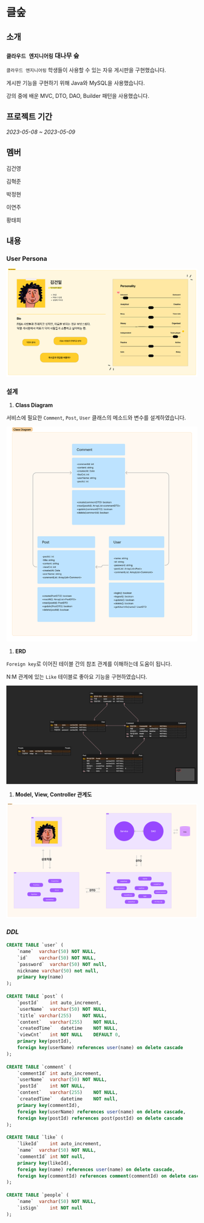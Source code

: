 # 클숲

## 소개

### `클라우드 엔지니어링` 대나무 숲

`클라우드 엔지니어링` 학생들이 사용할 수 있는 자유 게시판을 구현했습니다.

게시판 기능을 구현하기 위해 Java와 MySQL을 사용했습니다.

강의 중에 배운 MVC, DTO, DAO, Builder 패턴을 사용했습니다.

## 프로젝트 기간

_2023-05-08 ~ 2023-05-09_

## 멤버

김건영

김혁준

박정현

이연주

황태희

## 내용

### User Persona

![user_persona](contents/user_persona.png)

### 설계

1. **Class Diagram**

서비스에 필요한 `Comment`, `Post`, `User` 클래스의 메소드와 변수를 설계하였습니다.

![class_diagram](contents/class_diagram.png)

1. **ERD**

`Foreign key`로 이어진 테이블 간의 참조 관계를 이해하는데 도움이 됩니다.

N:M 관계에 있는 `Like` 테이블로 좋아요 기능을 구현하였습니다.

![erd](contents/erd.png)

1. **Model, View, Controller 관계도**

![mvc_diagram](contents/mvc_diagram.png)

### **_DDL_**

```sql
CREATE TABLE `user` (
	`name`	varchar(50)	NOT NULL,
	`id`	varchar(50)	NOT NULL,
	`password`	varchar(50)	NOT null,
	nickname varchar(50) not null,
	primary key(name)
);

CREATE TABLE `post` (
	`postId`	int auto_increment,
	`userName`	varchar(50)	NOT NULL,
	`title`	varchar(255)	NOT NULL,
	`content`	varchar(255)	NOT NULL,
	`createdTime`	datetime	NOT NULL,
	`viewCnt`	int	NOT NULL	DEFAULT 0,
	primary key(postId),
	foreign key(userName) references user(name) on delete cascade
);

CREATE TABLE `comment` (
	`commentId`	int	auto_increment,
	`userName`	varchar(50)	NOT NULL,
	`postId`	int	NOT NULL,
	`content`	varchar(255)	NOT NULL,
	`createdTime`	datetime	NOT null,
	primary key(commentId),
	foreign key(userName) references user(name) on delete cascade,
	foreign key(postId) references post(postId) on delete cascade
);

CREATE TABLE `like` (
	`likeId`	int auto_increment,
	`name`	varchar(50)	NOT NULL,
	`commentId`	int	NOT null,
	primary key(likeId),
	foreign key(name) references user(name) on delete cascade,
	foreign key(commentId) references comment(commentId) on delete cascade
);

CREATE TABLE `people` (
	`name`	varchar(50)	NOT NULL,
	`isSign`	int	NOT null
);
```
